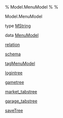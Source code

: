 % Model.MenuModel
% 
% 

Model.MenuModel

type [MString](Model-MenuModel.html#t:MString)

data [MenuModel](Model-MenuModel.html#t:MenuModel)

[relation](Model-MenuModel.html#v:relation)

[schema](Model-MenuModel.html#v:schema)

[tagMenuModel](Model-MenuModel.html#v:tagMenuModel)

[logintree](Model-MenuModel.html#v:logintree)

[gametree](Model-MenuModel.html#v:gametree)

[market\_tabstree](Model-MenuModel.html#v:market_tabstree)

[garage\_tabstree](Model-MenuModel.html#v:garage_tabstree)

[saveTree](Model-MenuModel.html#v:saveTree)
